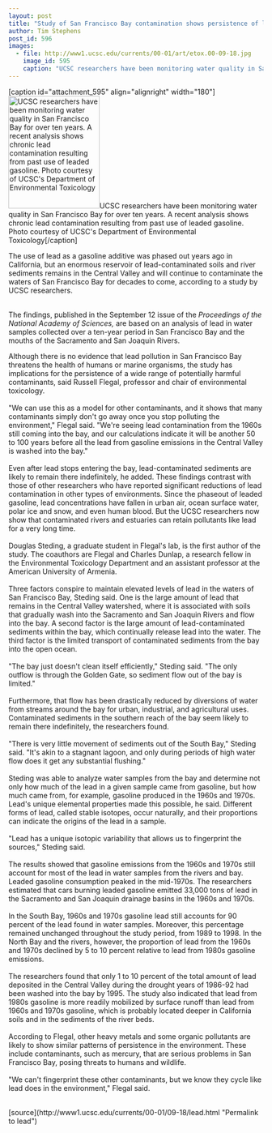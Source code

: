 ```yaml
---
layout: post
title: "Study of San Francisco Bay contamination shows persistence of lead from gasoline"
author: Tim Stephens
post_id: 596
images:
  - file: http://www1.ucsc.edu/currents/00-01/art/etox.00-09-18.jpg
    image_id: 595
    caption: "UCSC researchers have been monitoring water quality in San Francisco Bay for over ten years. A recent analysis shows chronic lead contamination resulting from past use of leaded gasoline. Photo courtesy of UCSC's Department of Environmental Toxicology"
---
```


[caption id="attachment_595" align="alignright" width="180"]<a href="http://localhost/mysite/wp-content/uploads/2000/09/etox.00-09-18.jpg"><img class="size-full wp-image-595" src="http://localhost/mysite/wp-content/uploads/2000/09/etox.00-09-18.jpg" alt="UCSC researchers have been monitoring water quality in San Francisco Bay for over ten years. A recent analysis shows chronic lead contamination resulting from past use of leaded gasoline. Photo courtesy of UCSC's Department of Environmental Toxicology" width="180" height="222" /></a>UCSC researchers have been monitoring water quality in San Francisco Bay for over ten years. A recent analysis shows chronic lead contamination resulting from past use of leaded gasoline. Photo courtesy of UCSC's Department of Environmental Toxicology[/caption]
<p>
  The use of lead as a gasoline additive was phased out years ago in California, but an enormous reservoir of lead-contaminated soils and river sediments remains in the Central Valley and will continue to contaminate the waters of San Francisco Bay for decades to come, according to a study by UCSC researchers.
</p><br>
The findings, published in the September 12 issue of the <i>Proceedings of the National Academy of Sciences,</i> are based on an analysis of lead in water samples collected over a ten-year period in San Francisco Bay and the mouths of the Sacramento and San Joaquin Rivers.
<p>
  Although there is no evidence that lead pollution in San Francisco Bay threatens the health of humans or marine organisms, the study has implications for the persistence of a wide range of potentially harmful contaminants, said Russell Flegal, professor and chair of environmental toxicology.<br>
  <br>
  "We can use this as a model for other contaminants, and it shows that many contaminants simply don't go away once you stop polluting the environment," Flegal said. "We're seeing lead contamination from the 1960s still coming into the bay, and our calculations indicate it will be another 50 to 100 years before all the lead from gasoline emissions in the Central Valley is washed into the bay."<br>
  <br>
  Even after lead stops entering the bay, lead-contaminated sediments are likely to remain there indefinitely, he added. These findings contrast with those of other researchers who have reported significant reductions of lead contamination in other types of environments. Since the phaseout of leaded gasoline, lead concentrations have fallen in urban air, ocean surface water, polar ice and snow, and even human blood. But the UCSC researchers now show that contaminated rivers and estuaries can retain pollutants like lead for a very long time.<br>
  <br>
  Douglas Steding, a graduate student in Flegal's lab, is the first author of the study. The coauthors are Flegal and Charles Dunlap, a research fellow in the Environmental Toxicology Department and an assistant professor at the American University of Armenia.<br>
  <br>
  Three factors conspire to maintain elevated levels of lead in the waters of San Francisco Bay, Steding said. One is the large amount of lead that remains in the Central Valley watershed, where it is associated with soils that gradually wash into the Sacramento and San Joaquin Rivers and flow into the bay. A second factor is the large amount of lead-contaminated sediments within the bay, which continually release lead into the water. The third factor is the limited transport of contaminated sediments from the bay into the open ocean.<br>
  <br>
  "The bay just doesn't clean itself efficiently," Steding said. "The only outflow is through the Golden Gate, so sediment flow out of the bay is limited."<br>
  <br>
  Furthermore, that flow has been drastically reduced by diversions of water from streams around the bay for urban, industrial, and agricultural uses. Contaminated sediments in the southern reach of the bay seem likely to remain there indefinitely, the researchers found.<br>
  <br>
  "There is very little movement of sediments out of the South Bay," Steding said. "It's akin to a stagnant lagoon, and only during periods of high water flow does it get any substantial flushing."<br>
  <br>
  Steding was able to analyze water samples from the bay and determine not only how much of the lead in a given sample came from gasoline, but how much came from, for example, gasoline produced in the 1960s and 1970s. Lead's unique elemental properties made this possible, he said. Different forms of lead, called stable isotopes, occur naturally, and their proportions can indicate the origins of the lead in a sample.<br>
  <br>
  "Lead has a unique isotopic variability that allows us to fingerprint the sources," Steding said.<br>
  <br>
  The results showed that gasoline emissions from the 1960s and 1970s still account for most of the lead in water samples from the rivers and bay. Leaded gasoline consumption peaked in the mid-1970s. The researchers estimated that cars burning leaded gasoline emitted 33,000 tons of lead in the Sacramento and San Joaquin drainage basins in the 1960s and 1970s.<br>
  <br>
  In the South Bay, 1960s and 1970s gasoline lead still accounts for 90 percent of the lead found in water samples. Moreover, this percentage remained unchanged throughout the study period, from 1989 to 1998. In the North Bay and the rivers, however, the proportion of lead from the 1960s and 1970s declined by 5 to 10 percent relative to lead from 1980s gasoline emissions.<br>
  <br>
  The researchers found that only 1 to 10 percent of the total amount of lead deposited in the Central Valley during the drought years of 1986-92 had been washed into the bay by 1995. The study also indicated that lead from 1980s gasoline is more readily mobilized by surface runoff than lead from 1960s and 1970s gasoline, which is probably located deeper in California soils and in the sediments of the river beds.<br>
  <br>
  According to Flegal, other heavy metals and some organic pollutants are likely to show similar patterns of persistence in the environment. These include contaminants, such as mercury, that are serious problems in San Francisco Bay, posing threats to humans and wildlife.<br>
  <br>
  "We can't fingerprint these other contaminants, but we know they cycle like lead does in the environment," Flegal said.<br>
  <br>

</p>
[source](http://www1.ucsc.edu/currents/00-01/09-18/lead.html "Permalink to lead")
